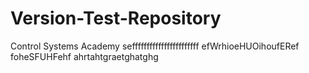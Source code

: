 # Version-Test-Repository
Control Systems Academy 
sefffffffffffffffffffffff
efWrhioeHUOihoufERef
foheSFUHFehf
ahrtahtgraetghatghg
